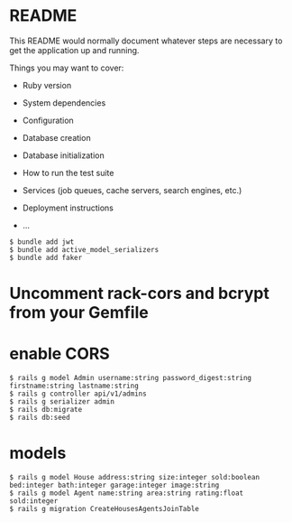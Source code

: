 # README

This README would normally document whatever steps are necessary to get the
application up and running.

Things you may want to cover:

* Ruby version

* System dependencies

* Configuration

* Database creation

* Database initialization

* How to run the test suite

* Services (job queues, cache servers, search engines, etc.)

* Deployment instructions

* ...

```
$ bundle add jwt
$ bundle add active_model_serializers
$ bundle add faker
```

# Uncomment rack-cors and bcrypt from your Gemfile

# enable CORS

```
$ rails g model Admin username:string password_digest:string firstname:string lastname:string
$ rails g controller api/v1/admins
$ rails g serializer admin
$ rails db:migrate
$ rails db:seed
```

# models

```
$ rails g model House address:string size:integer sold:boolean bed:integer bath:integer garage:integer image:string
$ rails g model Agent name:string area:string rating:float sold:integer
$ rails g migration CreateHousesAgentsJoinTable
```
